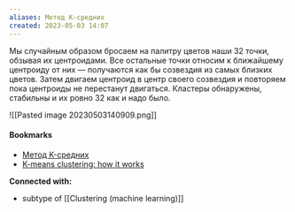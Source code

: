 ```yaml
---
aliases: Метод К-средних
created: 2023-05-03 14:07
---
```


Мы случайным образом бросаем на палитру цветов наши 32 точки, обзывая их центроидами. Все остальные точки относим к ближайшему центроиду от них — получаются как бы созвездия из самых близких цветов. Затем двигаем центроид в центр своего созвездия и повторяем пока центроиды не перестанут двигаться. Кластеры обнаружены, стабильны и их ровно 32 как и надо было.

![[Pasted image 20230503140909.png]]


#### Bookmarks
- [Метод K-средних](https://en.wikipedia.org/wiki/K-means_clustering)  
- [K-means clustering: how it works](https://www.youtube.com/watch?v=_aWzGGNrcic)


**Connected with:**
- subtype of [[Clustering (machine learning)]]
